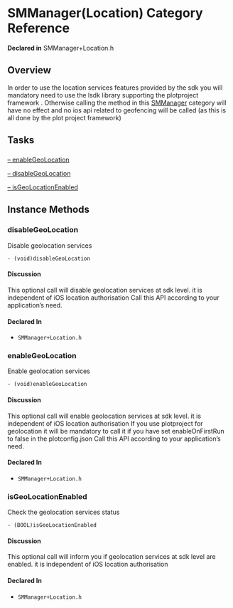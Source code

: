 # SMManager(Location) Category Reference

**Declared in** SMManager+Location.h  

## Overview

In order to use the location services features provided by the sdk you will mandatory need to use the lsdk library supporting the plotproject framework .
Otherwise calling the method in this <a href="../Classes/SMManager.md">SMManager</a> category will have no effect and no ios api related to geofencing will be called (as this is all done by the plot project framework)

## Tasks

### 

[&ndash;&nbsp;enableGeoLocation](#/api/name/enableGeoLocation)  

[&ndash;&nbsp;disableGeoLocation](#/api/name/disableGeoLocation)  

[&ndash;&nbsp;isGeoLocationEnabled](#/api/name/isGeoLocationEnabled)  

<a title="Instance Methods" name="instance_methods"></a>
## Instance Methods

<a name="/api/name/disableGeoLocation" title="disableGeoLocation"></a>
### disableGeoLocation

Disable geolocation services

<code>- (void)disableGeoLocation</code>

#### Discussion
This optional call will disable geolocation services at sdk level. it is independent of iOS location authorisation
Call this API according to your application&rsquo;s need.

#### Declared In
* `SMManager+Location.h`

<a name="/api/name/enableGeoLocation" title="enableGeoLocation"></a>
### enableGeoLocation

Enable geolocation services

<code>- (void)enableGeoLocation</code>

#### Discussion
This optional call will enable geolocation services at sdk level. it is independent of iOS location authorisation
If you use plotproject for geolocation it will be mandatory to call it if you have set enableOnFirstRun to false in the plotconfig.json
Call this API according to your application&rsquo;s need.

#### Declared In
* `SMManager+Location.h`

<a name="/api/name/isGeoLocationEnabled" title="isGeoLocationEnabled"></a>
### isGeoLocationEnabled

Check the geolocation services status

<code>- (BOOL)isGeoLocationEnabled</code>

#### Discussion
This optional call will inform you if geolocation services at sdk level are enabled. it is independent of iOS location authorisation

#### Declared In
* `SMManager+Location.h`

